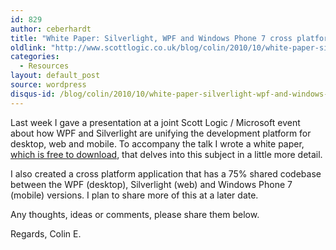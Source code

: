 ```yaml
---
id: 829
author: ceberhardt
title: "White Paper: Silverlight, WPF and Windows Phone 7 cross platform development"
oldlink: "http://www.scottlogic.co.uk/blog/colin/2010/10/white-paper-silverlight-wpf-and-windows-phone-7-cross-platform-development/"
categories:
  - Resources
layout: default_post
source: wordpress
disqus-id: /blog/colin/2010/10/white-paper-silverlight-wpf-and-windows-phone-7-cross-platform-development/
---
```


Last week I gave a presentation at a joint Scott Logic / Microsoft event about how WPF and Silverlight are unifying the development platform for desktop, web and mobile. To accompany the talk I wrote a white paper, [which is free to download]({{site.baseurl}}/ceberhardt/assets/white-papers/wpf-silverlight.pdf), that delves into this subject in a little more detail.

I also created a cross platform application that has a 75% shared codebase between the WPF (desktop), Silverlight (web) and Windows Phone 7 (mobile) versions. I plan to share more of this at a later date.

Any thoughts, ideas or comments, please share them below.

Regards, Colin E.
